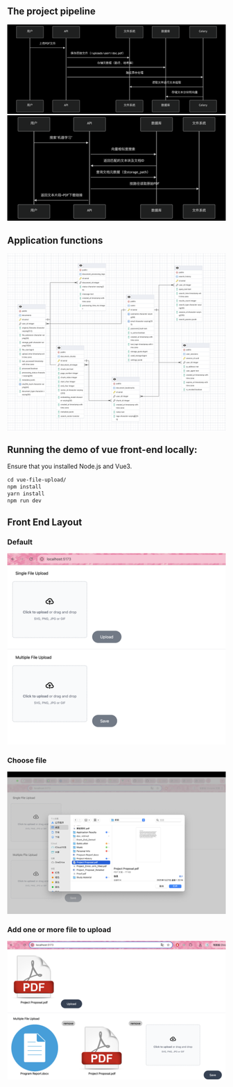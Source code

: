 ## The project pipeline
![Upload Pipeline](文件上传.png)
![search Pipeline](检索阶段.png)

## Application functions
![search Pipeline](ERD.png)

## Running the demo of vue front-end locally:
Ensure that you installed Node.js and Vue3.

```
cd vue-file-upload/
npm install
yarn install
npm run dev
```
<a href="https://ibb.co/p69RPHVT" target="_blank"></a>

## Front End Layout
### Default
![Front End Demo](Front_End_Demo1.png)
### Choose file
![Front End Demo](Front_End_Demo2.png)
### Add one or more file to upload
![Front End Demo](Front_End_Demo3.png)
